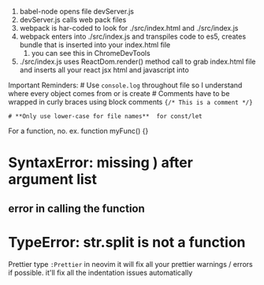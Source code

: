 1. babel-node opens file devServer.js
2.  devServer.js calls web pack files
3. webpack is har-coded to look for ./src/index.html and ./src/index.js
4. webpack enters into ./src/index.js and transpiles code to es5, creates bundle that is inserted into your index.html file
    1. you can see this in ChromeDevTools
5. ./src/index.js uses ReactDom.render() method call to grab index.html file and inserts all your react jsx html and javascript into <div id=“root”></div>

Important Reminders:
    # Use `console.log` throughout file
        so I understand where every object comes from or is create
    # Comments have to be wrapped in curly braces using block comments
       `{/* This is a comment */}`

    # **Only use lower-case for file names**  for const/let
For a function, no. ex. 
function myFunc() {}

# SyntaxError: missing ) after argument list
## error in calling the function

# TypeError: str.split is not a function

Prettier
type `:Prettier` in neovim
it will fix all your prettier warnings / errors if possible.
it'll fix all the indentation issues automatically
